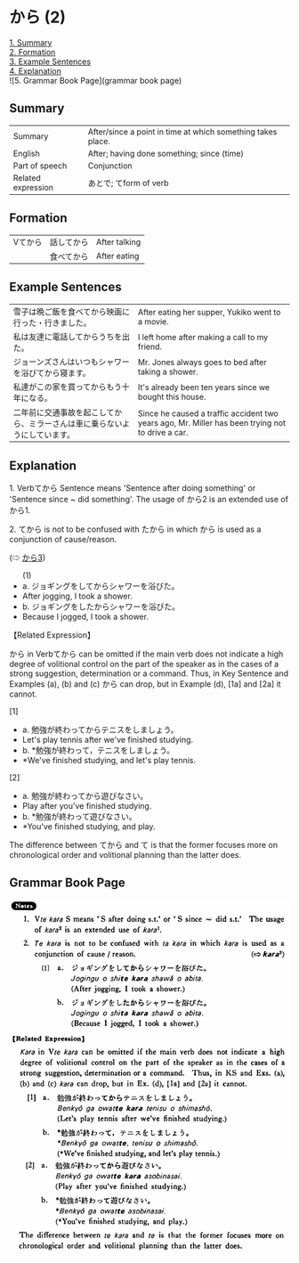 # から (2)

[1. Summary](#summary)<br>
[2. Formation](#formation)<br>
[3. Example Sentences](#example-sentences)<br>
[4. Explanation](#explanation)<br>
![5. Grammar Book Page](grammar book page)<br>


## Summary

<table><tr>   <td>Summary</td>   <td>After/since a point in time at which something takes place.</td></tr><tr>   <td>English</td>   <td>After; having done something; since (time)</td></tr><tr>   <td>Part of speech</td>   <td>Conjunction</td></tr><tr>   <td>Related expression</td>   <td>あとで; てform of verb</td></tr></table>

## Formation

<table class="table"> <tbody><tr class="tr head"> <td class="td"><span class="bold"><span>Vてから</span></span></td> <td class="td"><span>話して<span class="concept">から</span></span> </td> <td class="td"><span>After    talking</span></td> </tr> <tr class="tr"> <td class="td"><span>&nbsp;</span></td> <td class="td"><span>食べて<span class="concept">から</span></span> </td> <td class="td"><span>After    eating</span></td> </tr></tbody></table>

## Example Sentences

<table><tr>   <td>雪子は晩ご飯を食べてから映画に行った・行きました。</td>   <td>After eating her supper, Yukiko went to a movie.</td></tr><tr>   <td>私は友達に電話してからうちを出た。</td>   <td>I left home after making a call to my friend.</td></tr><tr>   <td>ジョーンズさんはいつもシャワーを浴びてから寝ます。</td>   <td>Mr. Jones always goes to bed after taking a shower.</td></tr><tr>   <td>私達がこの家を買ってからもう十年になる。</td>   <td>It's already been ten years since we bought this house.</td></tr><tr>   <td>二年前に交通事故を起こしてから、ミラーさんは車に乗らないようにしています。</td>   <td>Since he caused a traffic accident two years ago, Mr. Miller has been trying not to drive a car.</td></tr></table>

## Explanation

<p>1. Verbて<span class="cloze">から</span> Sentence means 'Sentence after doing something' or 'Sentence since ~ did something'. The usage of <span class="cloze">から</span>2 is an extended use of から1.</p>  <p>2. て<span class="cloze">から</span> is not to be confused with た<span class="cloze">から</span> in which から</span> is used as a conjunction of cause/reason.</p>   <p>(⇨ <a href="#㊦ から (3)">から3</a>)</p>  <ul>(1) <li>a. ジョギングをして<span class="cloze">から</span>シャワーを浴びた。</li> <li>After jogging, I took a shower.</li> <div class="divide"></div> <li>b. ジョギングをした<span class="cloze">から</span>シャワーを浴びた。</li> <li>Because I jogged, I took a shower.</li> </ul>  <p>【Related Expression】</p>  <p><span class="cloze">から</span> in Verbて<span class="cloze">から</span> can be omitted if the main verb does not indicate a high degree of volitional control on the part of the speaker as in the cases of a strong suggestion, determination or a command. Thus, in Key Sentence and Examples (a), (b) and (c) <span class="cloze">から</span> can drop, but in Example (d), [1a] and [2a] it cannot.</p>  <p>[1]</p>  <ul> <li>a. 勉強が終わって<span class="cloze">から</span>テニスをしましょう。</li> <li>Let's play tennis after we've finished studying.</li> <div class="divide"></div> <li>b. *勉強が終わって，テニスをしましょう。</li> <li>*We've finished studying, and let's play tennis.</li> </ul>  <p>[2]</p>  <ul> <li>a. 勉強が終わって<span class="cloze">から</span>遊びなさい。</li> <li>Play after you've finished studying.</li> <div class="divide"></div> <li>b. *勉強が終わって遊びなさい。</li> <li>*You've finished studying, and play.</li> </ul>  <p>The difference between て<span class="cloze">から</span> and て is that the former focuses more on chronological order and volitional planning than the latter does.</p>  </span>

## Grammar Book Page

![](../img/Basicから2.png)


